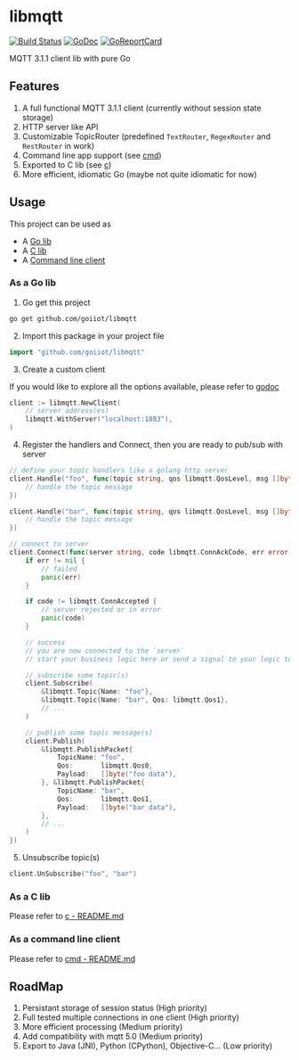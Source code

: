 # libmqtt

[![Build Status](https://travis-ci.org/goiiot/libmqtt.svg)](https://travis-ci.org/goiiot/libmqtt) [![GoDoc](https://godoc.org/github.com/goiiot/libmqtt?status.svg)](https://godoc.org/github.com/goiiot/libmqtt) [![GoReportCard](https://goreportcard.com/badge/goiiot/libmqtt)](https://goreportcard.com/report/github.com/goiiot/libmqtt)

MQTT 3.1.1 client lib with pure Go

## Features

1. A full functional MQTT 3.1.1 client (currently without session state storage)
1. HTTP server like API
1. Customizable TopicRouter (predefined `TextRouter`, `RegexRouter` and `RestRouter` in work)
1. Command line app support (see [cmd](./cmd/))
1. Exported to C lib (see [c](./c/))
1. More efficient, idiomatic Go (maybe not quite idiomatic for now)

## Usage

This project can be used as

- A [Go lib](#as-a-go-lib)
- A [C lib](#as-a-c-lib)
- A [Command line client](#as-a-command-line-client)

### As a Go lib

1. Go get this project

```bash
go get github.com/goiiot/libmqtt
```

2. Import this package in your project file

```go
import "github.com/goiiot/libmqtt"
```

3. Create a custom client

If you would like to explore all the options available, please refer to [godoc](https://godoc.org/github.com/goiiot/libmqtt)

```go
client := libmqtt.NewClient(
    // server address(es)
    libmqtt.WithServer("localhost:1883"),
)
```

4. Register the handlers and Connect, then you are ready to pub/sub with server

```go
// define your topic handlers like a golang http server
client.Handle("foo", func(topic string, qos libmqtt.QosLevel, msg []byte) {
    // handle the topic message
})

client.Handle("bar", func(topic string, qos libmqtt.QosLevel, msg []byte) {
    // handle the topic message
})

// connect to server
client.Connect(func(server string, code libmqtt.ConnAckCode, err error) {
    if err != nil {
        // failed
        panic(err)
    }

    if code != libmqtt.ConnAccepted {
        // server rejected or in error
        panic(code)
    }

    // success
    // you are now connected to the `server`
    // start your business logic here or send a signal to your logic to start

    // subscribe some topic(s)
    client.Subscribe(
        &libmqtt.Topic{Name: "foo"},
        &libmqtt.Topic{Name: "bar", Qos: libmqtt.Qos1},
        // ...
    )

    // publish some topic message(s)
    client.Publish(
        &libmqtt.PublishPacket{
            TopicName: "foo",
            Qos:       libmqtt.Qos0,
            Payload:   []byte("foo data"),
        }, &libmqtt.PublishPacket{
            TopicName: "bar",
            Qos:       libmqtt.Qos1,
            Payload:   []byte("bar data"),
        },
        // ...
    )
})
```

5. Unsubscribe topic(s)

```go
client.UnSubscribe("foo", "bar")
```

### As a C lib

Please refer to [c - README.md](./c/README.md)

### As a command line client

Please refer to [cmd - README.md](./cmd/README.md)

## RoadMap

1. Persistant storage of session status (High priority)
1. Full tested multiple connections in one client (High priority)
1. More efficient processing (Medium priority)
1. Add compatibility with mqtt 5.0 (Medium priority)
1. Export to Java (JNI), Python (CPython), Objective-C... (Low priority)
